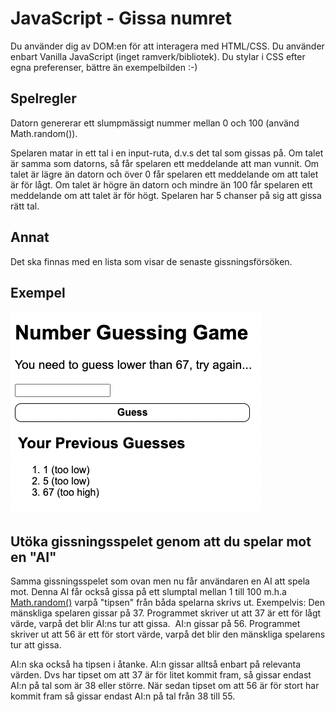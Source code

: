 # JavaScript - Gissa numret

Du använder dig av DOM:en för att interagera med HTML/CSS. Du använder enbart Vanilla JavaScript (inget ramverk/bibliotek). Du stylar i CSS efter egna preferenser, bättre än exempelbilden :-)

## Spelregler

Datorn genererar ett slumpmässigt nummer mellan 0 och 100 (använd Math.random()). 

Spelaren matar in ett tal i en input-ruta, d.v.s det tal som gissas på. 
Om talet är samma som datorns, så får spelaren ett meddelande att man vunnit. 
Om talet är lägre än datorn och över 0 får spelaren ett meddelande om att talet är för lågt.
Om talet är högre än datorn och mindre än 100 får spelaren ett meddelande om att talet är för högt.
Spelaren har 5 chanser på sig att gissa rätt tal.  

## Annat

Det ska finnas med en lista som visar de senaste gissningsförsöken.

## Exempel

![Javascript Number Guessing Game](https://github.com/chasacademy-sandra-larsson/js--number-guessing-game/blob/main/number-guessing-game.png)

## Utöka gissningsspelet genom att du spelar mot en "AI"

Samma gissningsspelet som ovan men nu får användaren en AI att spela mot. Denna AI får också gissa på ett slumptal mellan 1 till 100 m.h.a [Math.random()](https://www.w3schools.com/js/js_random.asp) varpå "tipsen" från båda spelarna skrivs ut. 
Exempelvis:
Den mänskliga spelaren gissar på 37. Programmet skriver ut att 37 är ett för lågt värde, varpå det blir AI:ns tur att gissa. 
AI:n gissar på 56. Programmet skriver ut att 56 är ett för stort värde, varpå det blir den mänskliga spelarens tur att gissa.

AI:n ska också ha tipsen i åtanke. AI:n gissar alltså enbart på relevanta värden. Dvs har tipset om att 37 är för litet kommit fram, så gissar endast AI:n på tal som är 38 eller större. När sedan tipset om att 56 är för stort har kommit fram så gissar endast AI:n på tal från 38 till 55.

